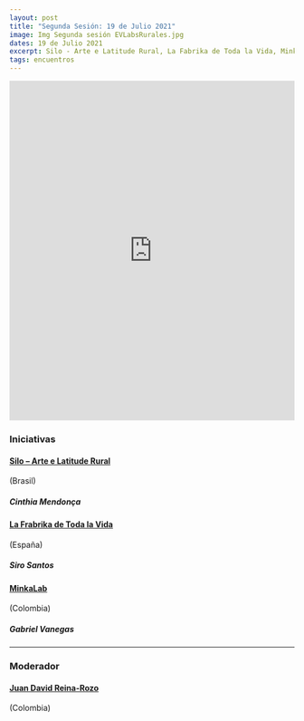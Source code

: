 ```yaml
---
layout: post
title: "Segunda Sesión: 19 de Julio 2021"
image: Img Segunda sesión EVLabsRurales.jpg
dates: 19 de Julio 2021
excerpt: Silo - Arte e Latitude Rural, La Fabrika de Toda la Vida, MinkaLab
tags: encuentros
---
```


<iframe src="https://archive.org/embed/encuentro-virtual-de-labs-rurales-en-iberoamerica-2" width="100%" height="600" frameborder="0" webkitallowfullscreen="true" mozallowfullscreen="true" allowfullscreen></iframe>

### Iniciativas

#### [Silo – Arte e Latitude Rural](https://silo.org.br/)

(Brasil)

##### Cinthia Mendonça

#### [La Frabrika de Toda la Vida](https://lfdtv.org/)

(España)

##### Siro Santos

#### [MinkaLab](https://www.minkalab.org/)

(Colombia)

##### Gabriel Vanegas

<hr>

### Moderador

#### [Juan David Reina-Rozo](https://innovationjourney.wordpress.com/)

(Colombia)
